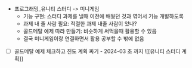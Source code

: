 
- 프로그래밍_유니티 스터디 -> 미니게임
	- 기능 구현: 스터디 과제를 낼때 이전에 배웠던 것과 엮어서 기능 개발하도록
	- 과제 내 줄 사람 필요: 적절한 과제 내줄 사람이 있나?
	- 골드메탈 예제 따라 만들기: 비슷하게 써먹을때 활용할 수 있음
	- 결국 미니게임이랑 연결하면서 활용 공부할 수 밖에 없음
- [ ]  골드메탈 예제 체크하고 진도 계획 짜기 - 2024-03 초 까지
	![[유니티 스터디 계획]]
